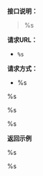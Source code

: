 **接口说明：**

[//]: <> (接口说明)
> %s

**请求URL：**

[//]: <> (请求URL)
- ` %s `

**请求方式：**

[//]: <> (请求方式)
- %s 

[//]: <> (Header内容)
%s

[//]: <> (query)
%s

[//]: <> (参数)
%s


**返回示例**

[//]: <> (返回示例)
%s

[//]: <> (返回参数说明)
%s